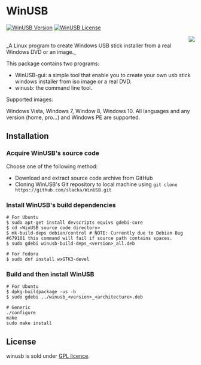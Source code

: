 # WinUSB
[![WinUSB Version](https://img.shields.io/badge/winusb-1.0.11-orange.svg)](https://github.com/slacka/WinUSB) 
[![WinUSB License](https://img.shields.io/badge/license-gpl-blue.svg)](https://github.com/slacka/WinUSB/blob/master/COPYING) 

<img src="winusb.jpg" align="right" />
<br>
_A Linux program to create Windows USB stick installer from a real Windows DVD or an image._

This package contains two programs:

* WinUSB-gui: a simple tool that enable you to create
	 your own usb stick windows installer from iso image
	 or a real DVD.
* winusb: the command line tool.

Supported images:

Windows Vista, Windows 7, Window 8, Windows 10. All languages and any version (home, pro...) and Windows PE are supported.

## Installation
### Acquire WinUSB's source code
Choose one of the following method:

* Download and extract source code archive from GitHub
* Cloning WinUSB's Git repository to local machine using `git clone https://github.com/slacka/WinUSB.git`

### Install WinUSB's build dependencies
```shell
# For Ubuntu
$ sudo apt-get install devscripts equivs gdebi-core
$ cd <WinUSB source code directory>
$ mk-build-deps debian/control # NOTE: Currently due to Debian Bug #679101 this command will fail if source path contains spaces.
$ sudo gdebi winusb-build-deps_<version>_all.deb

# For Fedora
$ sudo dnf install wxGTK3-devel
```
### Build and then install WinUSB
```
# For Ubuntu
$ dpkg-buildpackage -us -b
$ sudo gdebi ../winusb_<version>_<architecture>.deb

# Generic
./configure
make
sudo make install
```

## License
winusb is sold under [GPL licence](https://github.com/slacka/WinUSB/blob/master/COPYING).
